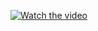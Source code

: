 [![Watch the video](https://img.youtube.com/vi/T-D1KVIuvjA/maxresdefault.jpg)](https://www.youtube.com/watch?v=VQ-E6r8rWYo&t=423s)
